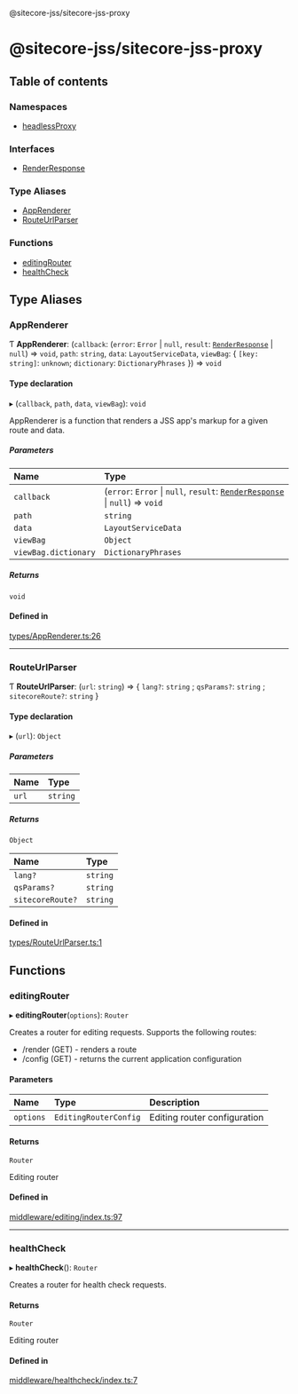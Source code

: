 @sitecore-jss/sitecore-jss-proxy

# @sitecore-jss/sitecore-jss-proxy

## Table of contents

### Namespaces

- [headlessProxy](modules/headlessProxy.md)

### Interfaces

- [RenderResponse](interfaces/RenderResponse.md)

### Type Aliases

- [AppRenderer](README.md#apprenderer)
- [RouteUrlParser](README.md#routeurlparser)

### Functions

- [editingRouter](README.md#editingrouter)
- [healthCheck](README.md#healthcheck)

## Type Aliases

### AppRenderer

Ƭ **AppRenderer**: (`callback`: (`error`: `Error` \| ``null``, `result`: [`RenderResponse`](interfaces/RenderResponse.md) \| ``null``) => `void`, `path`: `string`, `data`: `LayoutServiceData`, `viewBag`: \{ `[key: string]`: `unknown`; `dictionary`: `DictionaryPhrases`  }) => `void`

#### Type declaration

▸ (`callback`, `path`, `data`, `viewBag`): `void`

AppRenderer is a function that renders a JSS app's markup for a given route and data.

##### Parameters

| Name | Type |
| :------ | :------ |
| `callback` | (`error`: `Error` \| ``null``, `result`: [`RenderResponse`](interfaces/RenderResponse.md) \| ``null``) => `void` |
| `path` | `string` |
| `data` | `LayoutServiceData` |
| `viewBag` | `Object` |
| `viewBag.dictionary` | `DictionaryPhrases` |

##### Returns

`void`

#### Defined in

[types/AppRenderer.ts:26](https://github.com/Sitecore/jss/blob/a0d83f1b9/packages/sitecore-jss-proxy/src/types/AppRenderer.ts#L26)

___

### RouteUrlParser

Ƭ **RouteUrlParser**: (`url`: `string`) => \{ `lang?`: `string` ; `qsParams?`: `string` ; `sitecoreRoute?`: `string`  }

#### Type declaration

▸ (`url`): `Object`

##### Parameters

| Name | Type |
| :------ | :------ |
| `url` | `string` |

##### Returns

`Object`

| Name | Type |
| :------ | :------ |
| `lang?` | `string` |
| `qsParams?` | `string` |
| `sitecoreRoute?` | `string` |

#### Defined in

[types/RouteUrlParser.ts:1](https://github.com/Sitecore/jss/blob/a0d83f1b9/packages/sitecore-jss-proxy/src/types/RouteUrlParser.ts#L1)

## Functions

### editingRouter

▸ **editingRouter**(`options`): `Router`

Creates a router for editing requests.
Supports the following routes:
- <routerPath>/render (GET) - renders a route
- <routerPath>/config (GET) - returns the current application configuration

#### Parameters

| Name | Type | Description |
| :------ | :------ | :------ |
| `options` | `EditingRouterConfig` | Editing router configuration |

#### Returns

`Router`

Editing router

#### Defined in

[middleware/editing/index.ts:97](https://github.com/Sitecore/jss/blob/a0d83f1b9/packages/sitecore-jss-proxy/src/middleware/editing/index.ts#L97)

___

### healthCheck

▸ **healthCheck**(): `Router`

Creates a router for health check requests.

#### Returns

`Router`

Editing router

#### Defined in

[middleware/healthcheck/index.ts:7](https://github.com/Sitecore/jss/blob/a0d83f1b9/packages/sitecore-jss-proxy/src/middleware/healthcheck/index.ts#L7)
